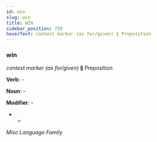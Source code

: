 ```yaml
---
id: win
slug: win
title: WİN
sidebar_position: 739
hoverText: context marker (as for/given) § Preposition
---
```


### win

*context marker (as for/given)* **§** Preposition

**Verb**: -

**Noun**: -

**Modifier**: -

- -

*Misc Language Family*